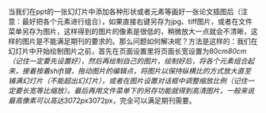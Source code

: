 当我们在ppt的一张幻灯片中添加各种形状或者元素等画好一张论文插图后（注意：最好把各个元素进行组合），如果直接右键另存为jpg、tiff图片，或者在文件菜单另存为图片，这样得到的图片的像素是很低的，稍微放大一点就会不清晰，这样的图片是不能满足期刊的要求的。那么问题如何解决呢？方法是这样的：我们在幻灯片中开始绘制图片之前，首先在页面设置里将页面长宽设置为80cm*80cm（记住一定要先设置好），然后再绘制自己的图片，绘制好后，将各个元素组合起来，接着按着shift键，拖动图片的编辑点，将图片以保持纵横比的方式放大直至铺满幻灯片（不能超出幻灯片），或者在图片设置对话框中调整缩放比例（记住一定要长宽等比缩放）。最后再用文件菜单下的另存功能就得到高清图片，一般来说最高像素可以高达3072px*3072px，完全可以满足期刊需要。
